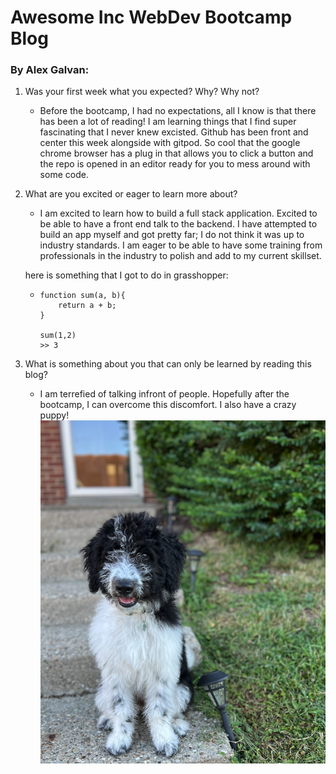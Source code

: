 # Awesome Inc WebDev Bootcamp Blog

### By Alex Galvan:

1.  Was your first week what you expected? Why? Why not?

    -   Before the bootcamp, I had no expectations, all I know is that there has been a lot of reading! I am learning things that I find super fascinating that I never knew excisted. Github has been front and center this week alongside with gitpod. So cool that the google chrome browser has a plug in that allows you to click a button and the repo is opened in an editor ready for you to mess around with some code. 

2.  What are you excited or eager to learn more about?

    -   I am excited to learn how to build a full stack application. Excited to be able to  have a front end talk to the backend. I have attempted to build an app myself and got pretty far; I do not think it was up to industry standards. I am eager to be able to have some training from professionals in the industry to polish and add to my current skillset.


    here is something that I got to do in grasshopper: 
    -   ```
        function sum(a, b){
            return a + b;
        }

        sum(1,2)
        >> 3
        ```    


3.  What is something about you that can only be learned by reading this blog?
  
    -   I am terrefied of talking infront of people. Hopefully after the bootcamp, I can overcome this discomfort. I also have a crazy puppy! 
    ![puppy](/img/puppy.jpg)
